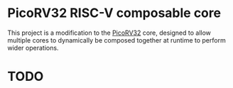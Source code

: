 # PicoRV32 RISC-V composable core

This project is a modification to the
[PicoRV32](https://github.com/cliffordwolf/picorv32) core, designed to allow
multiple cores to dynamically be composed together at runtime to perform wider
operations.

# TODO
